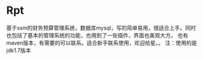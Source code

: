 # Rpt
基于ssm的财务预算管理系统，数据库mysql，写的简单易用，很适合上手。同时也包括了基本的管理系统的功能，也用到了一些插件，界面也美观大方。
也有maven版本，有需要的可以联系。适合新手联系使用，欢迎给星。。
注：使用的是jdk1.7版本
